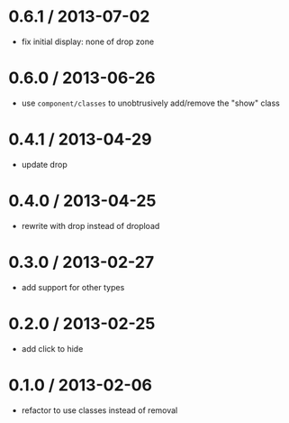
0.6.1 / 2013-07-02 
==================

 * fix initial display: none of drop zone

0.6.0 / 2013-06-26 
==================

 * use `component/classes` to unobtrusively add/remove the "show" class

0.4.1 / 2013-04-29 
==================

  * update drop

0.4.0 / 2013-04-25 
==================

  * rewrite with drop instead of dropload

0.3.0 / 2013-02-27 
==================

  * add support for other types

0.2.0 / 2013-02-25 
==================

  * add click to hide

0.1.0 / 2013-02-06 
==================

  * refactor to use classes instead of removal
